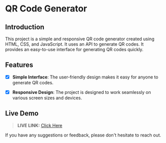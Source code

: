 # QR Code Generator

## Introduction

This project is a simple and responsive QR code generator created using HTML, CSS, and JavaScript. It uses an API to generate QR codes. It provides an easy-to-use interface for generating QR codes quickly.

## Features

* [x] **Simple Interface**: The user-friendly design makes it easy for anyone to generate QR codes.

* [x] **Responsive Design**: The project is designed to work seamlessly on various screen sizes and devices.

## Live Demo

> __LIVE LINK:__ [Click Here](https://yuvrajshrirame.github.io/javascript-projects/01-qr-generator/index.html "Open Password Generator Project")

If you have any suggestions or feedback, please don't hesitate to reach out.
